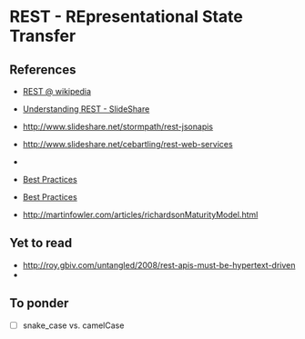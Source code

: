 # REST - REpresentational State Transfer 

## References 
* [REST @ wikipedia](https://en.wikipedia.org/wiki/Representational_state_transfer)
* [Understanding REST - SlideShare](http://www.slideshare.net/nitin_stephens/understanding-rest)
* http://www.slideshare.net/stormpath/rest-jsonapis
* http://www.slideshare.net/cebartling/rest-web-services
* 
* [Best Practices](http://www.vinaysahni.com/best-practices-for-a-pragmatic-restful-api)
* [Best Practices](http://blog.mwaysolutions.com/2014/06/05/10-best-practices-for-better-restful-api)

* http://martinfowler.com/articles/richardsonMaturityModel.html
 
## Yet to read
* http://roy.gbiv.com/untangled/2008/rest-apis-must-be-hypertext-driven
* 

## To ponder
- [ ] snake_case vs. camelCase
